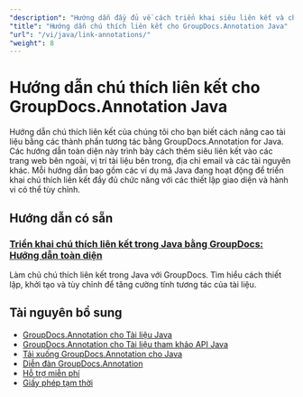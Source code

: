 ```yaml
---
"description": "Hướng dẫn đầy đủ về cách triển khai siêu liên kết và chú thích được liên kết trong tài liệu bằng GroupDocs.Annotation cho Java."
"title": "Hướng dẫn chú thích liên kết cho GroupDocs.Annotation Java"
"url": "/vi/java/link-annotations/"
"weight": 8
---
```


# Hướng dẫn chú thích liên kết cho GroupDocs.Annotation Java

Hướng dẫn chú thích liên kết của chúng tôi cho bạn biết cách nâng cao tài liệu bằng các thành phần tương tác bằng GroupDocs.Annotation for Java. Các hướng dẫn toàn diện này trình bày cách thêm siêu liên kết vào các trang web bên ngoài, vị trí tài liệu bên trong, địa chỉ email và các tài nguyên khác. Mỗi hướng dẫn bao gồm các ví dụ mã Java đang hoạt động để triển khai chú thích liên kết đầy đủ chức năng với các thiết lập giao diện và hành vi có thể tùy chỉnh.

## Hướng dẫn có sẵn

### [Triển khai chú thích liên kết trong Java bằng GroupDocs: Hướng dẫn toàn diện](./groupdocs-annotation-java-link-annotations/)
Làm chủ chú thích liên kết trong Java với GroupDocs. Tìm hiểu cách thiết lập, khởi tạo và tùy chỉnh để tăng cường tính tương tác của tài liệu.

## Tài nguyên bổ sung

- [GroupDocs.Annotation cho Tài liệu Java](https://docs.groupdocs.com/annotation/java/)
- [GroupDocs.Annotation cho Tài liệu tham khảo API Java](https://reference.groupdocs.com/annotation/java/)
- [Tải xuống GroupDocs.Annotation cho Java](https://releases.groupdocs.com/annotation/java/)
- [Diễn đàn GroupDocs.Annotation](https://forum.groupdocs.com/c/annotation)
- [Hỗ trợ miễn phí](https://forum.groupdocs.com/)
- [Giấy phép tạm thời](https://purchase.groupdocs.com/temporary-license/)